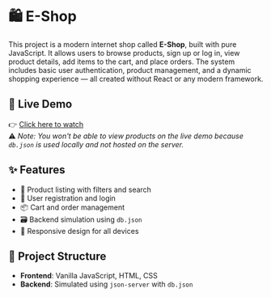 # 🛍 E-Shop

This project is a modern internet shop called **E-Shop**, built with pure JavaScript. It allows users to browse products, sign up or log in, view product details, add items to the cart, and place orders. The system includes basic user authentication, product management, and a dynamic shopping experience — all created without React or any modern framework.

## 🔗 Live Demo

👉 [Click here to watch](https://e-shop-with-js.vercel.app/)  
⚠️ *Note: You won't be able to view products on the live demo because `db.json` is used locally and not hosted on the server.*

## ✨ Features

- 🛒 Product listing with filters and search  
- 🔐 User registration and login  
- 📦 Cart and order management  
- 🗃 Backend simulation using `db.json`  
- 📱 Responsive design for all devices

## 📁 Project Structure

- **Frontend**: Vanilla JavaScript, HTML, CSS  
- **Backend**: Simulated using `json-server` with `db.json`
